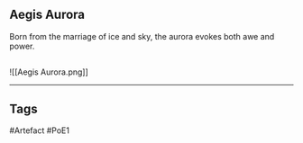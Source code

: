 ## Aegis Aurora
Born from the marriage of ice and sky,
the aurora evokes both awe and power.
##
![[Aegis Aurora.png]]

---
## Tags
#Artefact
#PoE1